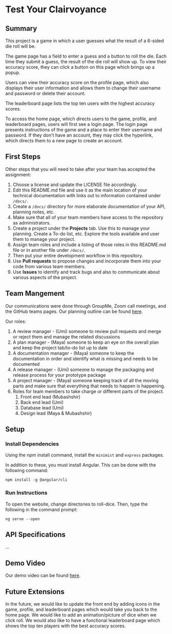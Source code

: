 # Test Your Clairvoyance 

## Summary 
This project is a game in which a user guesses what the result of a 6-sided die roll will be. 

The game page has a field to enter a guess and a button to roll the die. Each time they submit a guess, 
the result of the die roll will show up. To view their accuracy score, they can click a button on this page which
brings up a popup. 

Users can view their accuracy score on the profile page, which also displays their user information and allows
them to change their username and password or delete their account. 

The leaderboard page lists the top ten users with the highest accuracy scores. 

To access the home page, which directs users to the game, profile, and leaderboard pages, users will first see a 
login page. The login page presents instructions of the game and a place to enter their username and password. 
If they don't have an account, they may click the hyperlink, which directs them to a new page
to create an account. 

## First Steps

Other steps that you will need to take after your team has accepted the assignment:

1. Choose a license and update the LICENSE file accordingly. 
2. Edit this README.md file and use it as the main location of your technical documentation with links out to information contained under `/docs/`.
3. Create a `/docs/` directory for more elaborate documentation of your API, planning notes, etc.
4. Make sure that all of your team members have access to the repository as administrators.
5. Create a project under the **Projects** tab. Use this to manage your planning. Create a To-do list, etc. Explore the tools available and user them to manage your project.
7. Assign team roles and include a listing of those roles in this README.md file or in another file under `/docs/`.
8. Then put your entire development workflow in this repository.
9. Use **Pull requests** to propose changes and incorporate them into your code from various team members. 
10. Use **Issues** to identify and track bugs and also to communicate about various aspects of the project.

## Team Mangement
Our communications were done through GroupMe, Zoom call meetings, and the GitHub teams pages. Our planning outline can be
found [here](https://github.com/comp426-2022-fall/a99-team15/blob/main/docs/planning.md).

Our roles:
1. A review manager - (Umi) someone to review pull requests and merge or reject them and manage the related discussions
2. A plan manager - (Maya) someone to keep an eye on the overall plan and keep the project tab/to-do list up to date
3. A documentation manager - (Maya) someone to keep the documentation in order and identify what is missing and needs to be documented
4. A release manager - (Umi) someone to manage the packaging and release process for your prototype package
5. A project manager - (Maya) someone keeping track of all the moving parts and make sure that everything that needs to happen is happening.
5. Roles for team members to take charge or different parts of the project. 
    1. Front end lead (Mubashshir)
    2. Back end lead (Umi)
    3. Database lead (Umi)
    4. Design lead (Maya & Mubashshir)

## Setup

### Install Dependencies
Using the npm install command, install the `minimist` and `express` packages. 

In addition to these, you must install Angular. This can be done with the following command:

`npm install -g @angular/cli`

### Run Instructions

To open the website, change directories to roll-dice. Then, type the following in the command prompt:

`ng serve --open`

## API Specifications
...

## Demo Video
Our demo video can be found [here]().

## Future Extensions

In the future, we would like to update the front end by adding icons in the game, profile, and leaderboard pages which would take you back to the home page. We would like to add an animation/picture of dice when we click roll. We would also like to have a 
functional leaderboard page which shows the top ten players with the best accuracy scores. 